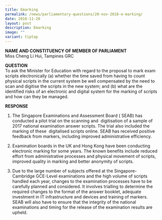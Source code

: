 ```yaml
---
title: Emarking
permalink: /news/parliamentary-questions/20-nov-2018-e-marking/
date: 2018-11-20
layout: post
description: Emarking
image: ""
variant: tiptap
---
```

<p><strong>NAME AND CONSTITUENCY OF MEMBER OF PARLIAMENT</strong>
<br>Miss Cheng Li Hui, Tampines GRC</p>
<p><strong>QUESTION</strong>
<br>To ask the Minister for Education with regard to the proposal to mark
exam scripts electronically (a) whether the time saved from having to count
physical scripts in the current system be well compensated by the need
to scan and digitise the scripts in the new system; and (b) what are the
identified risks of an electronic and digital system for the marking of
scripts and how can they be managed.</p>
<p><strong>RESPONSE</strong>
</p>
<ol data-tight="true" class="tight">
<li>
<p>The Singapore Examinations and Assessment Board ( SEAB) has conducted
a pilot trial on the scanning and&nbsp; digitisation&nbsp;of a sample of
2017 national examination answer scripts. The trial also included the marking
of these&nbsp; digitalised&nbsp;scripts online. SEAB has received positive
feedback from markers, including improved administrative efficiency.</p>
<p></p>
</li>
<li>
<p>Examination boards in the UK and Hong Kong have been conducting electronic
marking for some years. The known benefits include reduced effort from
administrative processes and physical movement of scripts, improved quality
in marking and better anonymity of scripts.</p>
<p></p>
</li>
<li>
<p>Due to the large number of subjects offered at the Singapore-Cambridge
GCE-Level examinations and the high volume of scripts handled each year,
changes to the examination processes have to be carefully planned and considered.
It involves trialling to determine the required changes to the format of
the answer booklet, adequate investment in IT infrastructure and devices
and training of markers. SEAB will also have to ensure that the integrity
of the national examinations and timing for the release of the examination
results are upheld.</p>
</li>
</ol>
<p></p>